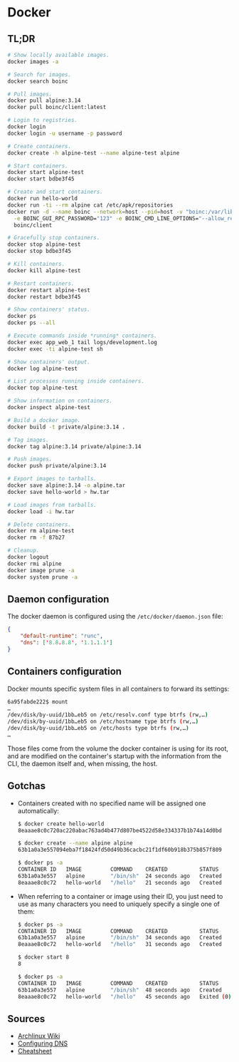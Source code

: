 # Docker

## TL;DR

```sh
# Show locally available images.
docker images -a

# Search for images.
docker search boinc

# Pull images.
docker pull alpine:3.14
docker pull boinc/client:latest

# Login to registries.
docker login
docker login -u username -p password

# Create containers.
docker create -h alpine-test --name alpine-test alpine

# Start containers.
docker start alpine-test
docker start bdbe3f45

# Create and start containers.
docker run hello-world
docker run -ti --rm alpine cat /etc/apk/repositories
docker run -d --name boinc --network=host --pid=host -v "boinc:/var/lib/boinc" \
  -e BOINC_GUI_RPC_PASSWORD="123" -e BOINC_CMD_LINE_OPTIONS="--allow_remote_gui_rpc" \
  boinc/client

# Gracefully stop containers.
docker stop alpine-test
docker stop bdbe3f45

# Kill containers.
docker kill alpine-test

# Restart containers.
docker restart alpine-test
docker restart bdbe3f45

# Show containers' status.
docker ps
docker ps --all

# Execute commands inside *running* containers.
docker exec app_web_1 tail logs/development.log
docker exec -ti alpine-test sh

# Show containers' output.
docker log alpine-test

# List processes running inside containers.
docker top alpine-test

# Show information on containers.
docker inspect alpine-test

# Build a docker image.
docker build -t private/alpine:3.14 .

# Tag images.
docker tag alpine:3.14 private/alpine:3.14

# Push images.
docker push private/alpine:3.14

# Export images to tarballs.
docker save alpine:3.14 -o alpine.tar
docker save hello-world > hw.tar

# Load images from tarballs.
docker load -i hw.tar

# Delete containers.
docker rm alpine-test
docker rm -f 87b27

# Cleanup.
docker logout
docker rmi alpine
docker image prune -a
docker system prune -a
```

## Daemon configuration

The docker daemon is configured using the `/etc/docker/daemon.json` file:

```json
{
    "default-runtime": "runc",
    "dns": ['8.8.8.8', '1.1.1.1']
}
```

## Containers configuration

Docker mounts specific system files in all containers to forward its settings:

```sh
6a95fabde222$ mount
…
/dev/disk/by-uuid/1bb…eb5 on /etc/resolv.conf type btrfs (rw,…)
/dev/disk/by-uuid/1bb…eb5 on /etc/hostname type btrfs (rw,…)
/dev/disk/by-uuid/1bb…eb5 on /etc/hosts type btrfs (rw,…)
…
```

Those files come from the volume the docker container is using for its root, and are modified on the container's startup with the information from the CLI, the daemon itself and, when missing, the host.

## Gotchas

- Containers created with no specified name will be assigned one automatically:

  ```sh
  $ docker create hello-world
  8eaaae8c0c720ac220abac763ad4b477d807be4522d58e334337b1b74a14d0bd

  $ docker create --name alpine alpine
  63b1a0a3e557094eba7f18424fd50d49b36cacbc21f1df60b918b375b857f809

  $ docker ps -a
  CONTAINER ID   IMAGE         COMMAND    CREATED          STATUS    PORTS   NAMES
  63b1a0a3e557   alpine        "/bin/sh"  24 seconds ago   Created           alpine
  8eaaae8c0c72   hello-world   "/hello"   21 seconds ago   Created           sleepy_brown
  ```

- When referring to a container or image using their ID, you just need to use as many characters you need to uniquely specify a single one of them:

  ```sh
  $ docker ps -a
  CONTAINER ID   IMAGE         COMMAND    CREATED          STATUS    PORTS   NAMES
  63b1a0a3e557   alpine        "/bin/sh"  34 seconds ago   Created           alpine
  8eaaae8c0c72   hello-world   "/hello"   31 seconds ago   Created           sleepy_brown

  $ docker start 8
  8

  $ docker ps -a
  CONTAINER ID   IMAGE         COMMAND    CREATED          STATUS                      PORTS   NAMES
  63b1a0a3e557   alpine        "/bin/sh"  48 seconds ago   Created                             alpine
  8eaaae8c0c72   hello-world   "/hello"   45 seconds ago   Exited (0) 10 seconds ago           sleepy_brown
  ```

## Sources

- [Archlinux Wiki]
- [Configuring DNS]
- [Cheatsheet]

[archlinux wiki]: https://wiki.archlinux.org/index.php/Docker
[cheatsheet]: https://collabnix.com/docker-cheatsheet/
[configuring dns]: https://dockerlabs.collabnix.com/intermediate/networking/Configuring_DNS.html
